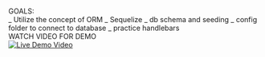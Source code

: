 <br> GOALS: </br>
    _ Utilize the concept of ORM
    _ Sequelize
    _ db schema and seeding
    _ config folder to connect to database
    _ practice handlebars
<br> WATCH VIDEO FOR DEMO </br>
[![Live Demo Video](https://img.youtube.com/vi/https://www.youtube.com/embed/IkeJlQOyfxg/maxresdefault.jpg)](https://www.youtube.com/embed/IkeJlQOyfxg "Live Demo")